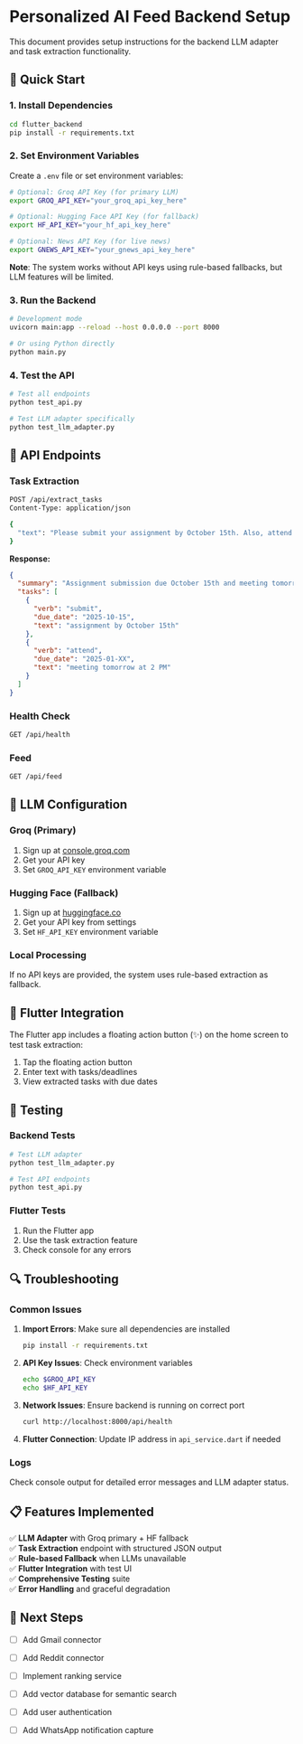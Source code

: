 # Personalized AI Feed Backend Setup

This document provides setup instructions for the backend LLM adapter and task extraction functionality.

## 🚀 Quick Start

### 1. Install Dependencies

```bash
cd flutter_backend
pip install -r requirements.txt
```

### 2. Set Environment Variables

Create a `.env` file or set environment variables:

```bash
# Optional: Groq API Key (for primary LLM)
export GROQ_API_KEY="your_groq_api_key_here"

# Optional: Hugging Face API Key (for fallback)
export HF_API_KEY="your_hf_api_key_here"

# Optional: News API Key (for live news)
export GNEWS_API_KEY="your_gnews_api_key_here"
```

**Note**: The system works without API keys using rule-based fallbacks, but LLM features will be limited.

### 3. Run the Backend

```bash
# Development mode
uvicorn main:app --reload --host 0.0.0.0 --port 8000

# Or using Python directly
python main.py
```

### 4. Test the API

```bash
# Test all endpoints
python test_api.py

# Test LLM adapter specifically
python test_llm_adapter.py
```

## 🔧 API Endpoints

### Task Extraction
```bash
POST /api/extract_tasks
Content-Type: application/json

{
  "text": "Please submit your assignment by October 15th. Also, attend the meeting tomorrow at 2 PM."
}
```

**Response:**
```json
{
  "summary": "Assignment submission due October 15th and meeting tomorrow",
  "tasks": [
    {
      "verb": "submit",
      "due_date": "2025-10-15",
      "text": "assignment by October 15th"
    },
    {
      "verb": "attend",
      "due_date": "2025-01-XX",
      "text": "meeting tomorrow at 2 PM"
    }
  ]
}
```

### Health Check
```bash
GET /api/health
```

### Feed
```bash
GET /api/feed
```

## 🧠 LLM Configuration

### Groq (Primary)
1. Sign up at [console.groq.com](https://console.groq.com)
2. Get your API key
3. Set `GROQ_API_KEY` environment variable

### Hugging Face (Fallback)
1. Sign up at [huggingface.co](https://huggingface.co)
2. Get your API key from settings
3. Set `HF_API_KEY` environment variable

### Local Processing
If no API keys are provided, the system uses rule-based extraction as fallback.

## 📱 Flutter Integration

The Flutter app includes a floating action button (✨) on the home screen to test task extraction:

1. Tap the floating action button
2. Enter text with tasks/deadlines
3. View extracted tasks with due dates

## 🧪 Testing

### Backend Tests
```bash
# Test LLM adapter
python test_llm_adapter.py

# Test API endpoints
python test_api.py
```

### Flutter Tests
1. Run the Flutter app
2. Use the task extraction feature
3. Check console for any errors

## 🔍 Troubleshooting

### Common Issues

1. **Import Errors**: Make sure all dependencies are installed
   ```bash
   pip install -r requirements.txt
   ```

2. **API Key Issues**: Check environment variables
   ```bash
   echo $GROQ_API_KEY
   echo $HF_API_KEY
   ```

3. **Network Issues**: Ensure backend is running on correct port
   ```bash
   curl http://localhost:8000/api/health
   ```

4. **Flutter Connection**: Update IP address in `api_service.dart` if needed

### Logs
Check console output for detailed error messages and LLM adapter status.

## 📋 Features Implemented

✅ **LLM Adapter** with Groq primary + HF fallback  
✅ **Task Extraction** endpoint with structured JSON output  
✅ **Rule-based Fallback** when LLMs unavailable  
✅ **Flutter Integration** with test UI  
✅ **Comprehensive Testing** suite  
✅ **Error Handling** and graceful degradation  

## 🚧 Next Steps

- [ ] Add Gmail connector
- [ ] Add Reddit connector  
- [ ] Implement ranking service
- [ ] Add vector database for semantic search
- [ ] Add user authentication
- [ ] Add WhatsApp notification capture


